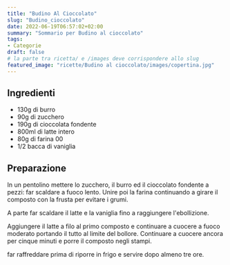 ```yaml
---
title: "Budino Al Cioccolato"
slug: "Budino_cioccolato"
date: 2022-06-19T06:57:02+02:00
summary: "Sommario per Budino al cioccolato"
tags:
- Categorie
draft: false
# la parte tra ricetta/ e /images deve corrispondere allo slug
featured_image: "ricette/Budino al cioccolato/images/copertina.jpg"
---
```

## Ingredienti
* 130g di burro
* 90g di zucchero
* 190g di cioccolata fondente
* 800ml di latte intero
* 80g di farina 00
* 1/2 bacca di vaniglia

## Preparazione
In un pentolino mettere lo zucchero, il burro ed il cioccolato fondente a pezzi: far scaldare a fuoco lento. Unire poi la farina continuando a girare il composto con la frusta per evitare i grumi.

A parte far scaldare il latte e la vaniglia fino a raggiungere l'ebollizione.

Aggiungere il latte a filo al primo composto e continuare a cuocere a fuoco moderato portando il tutto al limite del bollore. Continuare a cuocere ancora per cinque minuti e porre il composto negli stampi.

far raffreddare prima di riporre in frigo e servire dopo almeno tre ore.